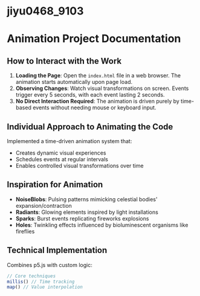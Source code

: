 # jiyu0468_9103
# Animation Project Documentation

## How to Interact with the Work
1. **Loading the Page**: Open the `index.html` file in a web browser. The animation starts automatically upon page load.
2. **Observing Changes**: Watch visual transformations on screen. Events trigger every 5 seconds, with each event lasting 2 seconds.
3. **No Direct Interaction Required**: The animation is driven purely by time-based events without needing mouse or keyboard input.

## Individual Approach to Animating the Code
Implemented a time-driven animation system that:
- Creates dynamic visual experiences
- Schedules events at regular intervals
- Enables controlled visual transformations over time

## Inspiration for Animation
- **NoiseBlobs**: Pulsing patterns mimicking celestial bodies' expansion/contraction  
- **Radiants**: Glowing elements inspired by light installations  
- **Sparks**: Burst events replicating fireworks explosions  
- **Holes**: Twinkling effects influenced by bioluminescent organisms like fireflies  

## Technical Implementation
Combines p5.js with custom logic:
```javascript
// Core techniques
millis() // Time tracking
map() // Value interpolation